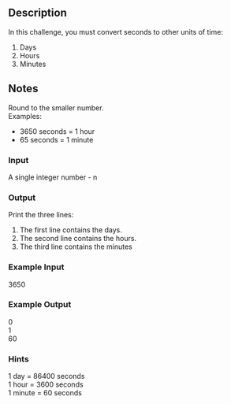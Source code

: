 ## Description

In this challenge, you must convert seconds to other units of time:

1. Days
2. Hours
3. Minutes

## Notes

Round to the smaller number. <br>
Examples:

- 3650 seconds = 1 hour
- 65 seconds = 1 minute

### Input

A single integer number - n

### Output

Print the three lines:

1. The first line contains the days.
2. The second line contains the hours.
3. The third line contains the minutes

### Example Input

3650

### Example Output

0 <br>
1 <br>
60

### Hints

1 day = 86400 seconds <br>
1 hour = 3600 seconds <br>
1 minute = 60 seconds

